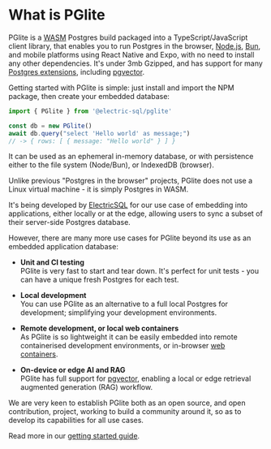 # What is PGlite

PGlite is a [WASM](https://webassembly.org/) Postgres build packaged into a TypeScript/JavaScript client library, that enables you to run Postgres in the browser, [Node.js](https://nodejs.org/), [Bun](https://bun.sh/), and mobile platforms using React Native and Expo, with no need to install any other dependencies. It's under 3mb Gzipped, and has support for many [Postgres extensions](../extensions/), including [pgvector](../extensions/#pgvector).

Getting started with PGlite is simple: just install and import the NPM package, then create your embedded database:

```js
import { PGlite } from '@electric-sql/pglite'

const db = new PGlite()
await db.query("select 'Hello world' as message;")
// -> { rows: [ { message: "Hello world" } ] }
```

It can be used as an ephemeral in-memory database, or with persistence either to the file system (Node/Bun), or IndexedDB (browser).

Unlike previous "Postgres in the browser" projects, PGlite does not use a Linux virtual machine - it is simply Postgres in WASM.

It's being developed by [ElectricSQL](https://electric-sql.com/) for our use case of embedding into applications, either locally or at the edge, allowing users to sync a subset of their server-side Postgres database.

However, there are many more use cases for PGlite beyond its use as an embedded application database:

- **Unit and CI testing**<br>
  PGlite is very fast to start and tear down. It's perfect for unit tests - you can have a unique fresh Postgres for each test.

- **Local development**<br>
  You can use PGlite as an alternative to a full local Postgres for development; simplifying your development environments.

- **Remote development, or local web containers**<br>
  As PGlite is so lightweight it can be easily embedded into remote containerised development environments, or in-browser [web containers](https://webcontainers.io).

- **On-device or edge AI and RAG**<br>
  PGlite has full support for [pgvector](../extensions/#pgvector), enabling a local or edge retrieval augmented generation (RAG) workflow.

We are very keen to establish PGlite both as an open source, and open contribution, project, working to build a community around it, so as to develop its capabilities for all use cases.

Read more in our [getting started guide](./index.md).
